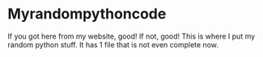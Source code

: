 # Myrandompythoncode
If you got here from my website, good! If not, good! This is where I put my random python stuff.
It has 1 file that is not even complete now.
